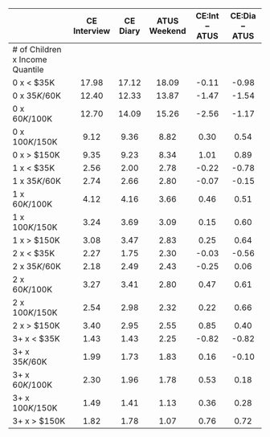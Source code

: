 
|                      | CE<br>Interview |  CE<br>Diary | ATUS<br>Weekend | CE:Int &minus; ATUS | CE:Dia &minus; ATUS |
| -------------------- | :----------: | :----------: | :----------: | :----------: | :----------: |
| # of Children x Income Quantile |              |              |              |              |              |
| 0 x     < $35K       |        17.98 |        17.12 |        18.09 |        -0.11 |        -0.98 |
| 0 x  $35K/$60K       |        12.40 |        12.33 |        13.87 |        -1.47 |        -1.54 |
| 0 x  $60K/$100K      |        12.70 |        14.09 |        15.26 |        -2.56 |        -1.17 |
| 0 x $100K/$150K      |         9.12 |         9.36 |         8.82 |         0.30 |         0.54 |
| 0 x     > $150K      |         9.35 |         9.23 |         8.34 |         1.01 |         0.89 |
| 1 x     < $35K       |         2.56 |         2.00 |         2.78 |        -0.22 |        -0.78 |
| 1 x  $35K/$60K       |         2.74 |         2.66 |         2.80 |        -0.07 |        -0.15 |
| 1 x  $60K/$100K      |         4.12 |         4.16 |         3.66 |         0.46 |         0.51 |
| 1 x $100K/$150K      |         3.24 |         3.69 |         3.09 |         0.15 |         0.60 |
| 1 x     > $150K      |         3.08 |         3.47 |         2.83 |         0.25 |         0.64 |
| 2 x     < $35K       |         2.27 |         1.75 |         2.30 |        -0.03 |        -0.56 |
| 2 x  $35K/$60K       |         2.18 |         2.49 |         2.43 |        -0.25 |         0.06 |
| 2 x  $60K/$100K      |         3.27 |         3.41 |         2.80 |         0.47 |         0.61 |
| 2 x $100K/$150K      |         2.54 |         2.98 |         2.32 |         0.22 |         0.66 |
| 2 x     > $150K      |         3.40 |         2.95 |         2.55 |         0.85 |         0.40 |
| 3+ x     < $35K      |         1.43 |         1.43 |         2.25 |        -0.82 |        -0.82 |
| 3+ x  $35K/$60K      |         1.99 |         1.73 |         1.83 |         0.16 |        -0.10 |
| 3+ x  $60K/$100K     |         2.30 |         1.96 |         1.78 |         0.53 |         0.18 |
| 3+ x $100K/$150K     |         1.49 |         1.41 |         1.13 |         0.36 |         0.28 |
| 3+ x     > $150K     |         1.82 |         1.78 |         1.07 |         0.76 |         0.72 |

